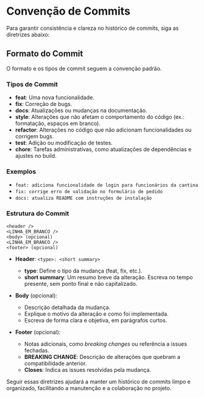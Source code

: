 # Convenção de Commits

Para garantir consistência e clareza no histórico de commits, siga as diretrizes abaixo:

## Formato do Commit
O formato e os tipos de commit seguem a convenção padrão.

### Tipos de Commit
- **feat**: Uma nova funcionalidade.
- **fix**: Correção de bugs.
- **docs**: Atualizações ou mudanças na documentação.
- **style**: Alterações que não afetam o comportamento do código (ex.: formatação, espaços em branco).
- **refactor**: Alterações no código que não adicionam funcionalidades ou corrigem bugs.
- **test**: Adição ou modificação de testes.
- **chore**: Tarefas administrativas, como atualizações de dependências e ajustes no build.

### Exemplos
- `feat: adiciona funcionalidade de login para funcionários da cantina`
- `fix: corrige erro de validação no formulário de pedido`
- `docs: atualiza README com instruções de instalação`

### Estrutura do Commit
```plaintext
<header />
<LINHA_EM_BRANCO />
<body> (opcional)
<LINHA_EM_BRANCO />
<footer> (opcional)
```

- **Header**: `<type>: <short summary>`
    - **type**: Define o tipo da mudança (feat, fix, etc.).
    - **short summary**: Um resumo breve da alteração. Escreva no tempo presente, sem ponto final e não capitalizado.
  
- **Body** (opcional):
    - Descrição detalhada da mudança.
    - Explique o motivo da alteração e como foi implementada.
    - Escreva de forma clara e objetiva, em parágrafos curtos.

- **Footer** (opcional):
    - Notas adicionais, como *breaking changes* ou referência a issues fechadas.
    - **BREAKING CHANGE**: Descrição de alterações que quebram a compatibilidade anterior.
    - **Closes**: Indica as issues resolvidas pela mudança.

Seguir essas diretrizes ajudará a manter um histórico de commits limpo e organizado, facilitando a manutenção e a colaboração no projeto.
